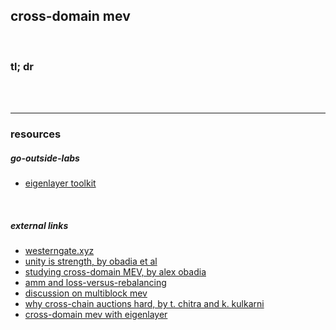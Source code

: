 ## cross-domain mev

<br>

### tl; dr

<br>


<br>

---

### resources


##### go-outside-labs

* [eigenlayer toolkit](https://github.com/go-outside-labs/eigenlayer-toolkit)

<br>

##### external links

* [westerngate.xyz](https://westerngate.xyz/)
* [unity is strength, by obadia et al](https://arxiv.org/pdf/2112.01472.pdf)
* [studying cross-domain MEV, by alex obadia](https://www.youtube.com/watch?v=dv5-Lzntv5M)
* [amm and loss-versus-rebalancing](https://arxiv.org/abs/2208.06046)
* [discussion on multiblock mev](https://mirror.xyz/0x7c855e1bF411Ab5975235bC8C74E032615073044/j8bEbeLIv1Ih6naZod2KLyAPIrdvw45nOL7Qu22QqLk)
* [why cross-chain auctions hard, by t. chitra and k. kulkarni](https://gauntlet.network/talks/2023/Denver/Crosschain)
* [cross-domain mev with eigenlayer](https://forum.eigenlayer.xyz/t/cross-domain-mev-with-eigenlayer/348)
